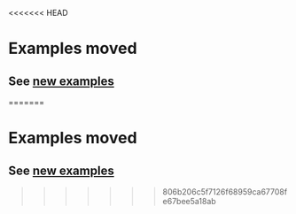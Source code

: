 <<<<<<< HEAD
# Examples moved

## See [new examples](https://discord-buttons.js.org/d/examples/buttons.html)
=======
# Examples moved

## See [new examples](https://discord-buttons.js.org/d/examples/buttons.html)
>>>>>>> 806b206c5f7126f68959ca67708fe67bee5a18ab
